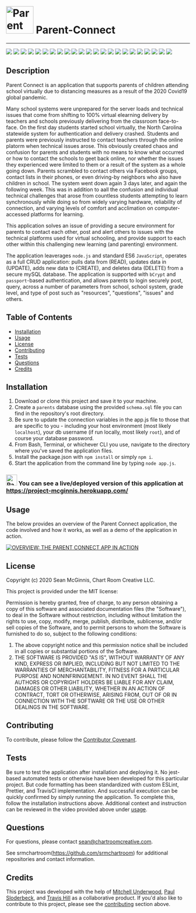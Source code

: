 # <img src="/public/assets/cornerBot.png" alt="Parent Connect" width="75"/> Parent-Connect

--------------------
![](https://img.shields.io/badge/Code-NodeJs-informational?style=flat&logo=nodejs&logoColor=white&color=2bbc8a)
![](https://img.shields.io/badge/Code-Express-informational?style=flat&logo=expressjs&logoColor=white&color=2bbc8a)
![](https://img.shields.io/badge/Code-JavaScript-informational?style=flat&logo=javascript&logoColor=white&color=2bbc8a)
![](https://img.shields.io/badge/Code-jQuery-informational?style=flat&logo=jquery&logoColor=white&color=2bbc8a)
![](https://img.shields.io/badge/Code-Sequelize-informational?style=flat&logo=sequelize&logoColor=white&color=2bbc8a)
![](https://img.shields.io/badge/Code-Passport-informational?style=flat&logo=passport&logoColor=white&color=2bbc8a)
![](https://img.shields.io/badge/Code-bCrypt-informational?style=flat&logo=bCrypt&logoColor=white&color=2bbc8a)
![](https://img.shields.io/badge/Code-HTML5-informational?style=flat&logo=html5&logoColor=white&color=2bbc8a)
![](https://img.shields.io/badge/Code-Handlebars-informational?style=flat&logo=handlebars&logoColor=white&color=2bbc8a)
![](https://img.shields.io/badge/Code-CSS3-informational?style=flat&logo=css3&logoColor=white&color=2bbc8a)
![](https://img.shields.io/badge/Code-Bootstrap-informational?style=flat&logo=bootstrap&logoColor=white&color=2bbc8a)
![](https://img.shields.io/badge/Code-TravisCI-informational?style=flat&logo=travis-ci&logoColor=white&color=2bbc8a)
![](https://img.shields.io/badge/Code-ESLint-informational?style=flat&logo=eslint&logoColor=white&color=2bbc8a)
![](https://img.shields.io/badge/Code-Prettier-informational?style=flat&logo=prettier&logoColor=white&color=2bbc8a)
![](https://img.shields.io/badge/Tools-Microsoft_Visio-informational?style=flat&logo=microsoft-visio&logoColor=white&color=2bbc8a)
![](https://img.shields.io/badge/Design-Adobe_XD-informational?style=flat&logo=adobe-xd&logoColor=white&color=2bbc8a)
![](https://img.shields.io/badge/Design-Adobe_Illustrator-informational?style=flat&logo=adobe-illustrator&logoColor=white&color=2bbc8a)
![](https://img.shields.io/badge/Design-Adobe_Photoshop-informational?style=flat&logo=adobe-photoshop&logoColor=white&color=2bbc8a)
![](https://img.shields.io/badge/Tools-Nodemon-informational?style=flat&logo=nodemon&logoColor=white&color=2bbc8a)
![](https://img.shields.io/badge/Tools-Postman-informational?style=flat&logo=postman&logoColor=white&color=2bbc8a)
![](https://img.shields.io/badge/Tools-Github-informational?style=flat&logo=github&logoColor=white&color=2bbc8a)
![](https://img.shields.io/badge/Tools-Heroku-informational?style=flat&logo=heroku&logoColor=white&color=2bbc8a)
![](https://img.shields.io/badge/Data-mysql-informational?style=flat&logo=mysql&logoColor=white&color=2bbc8a)


## Description

Parent Connect is an application that supports parents of children attending school virtually due to distancing measures as a result of the 2020 Covid19 global pandemic. 

Many school systems were unprepared for the server loads and technical issues that come from shifting to 100% virtual elearning delivery by teachers and schools previously delivering from the classroom face-to-face. On the first day students started school virtually, the North Carolina statewide system for authentication and delivery crashed. Students and parents were previously instructed to contact teachers through the online platorm when technical issues arose.  This obviously created chaos and confusion for parents and students with no means to know what occurred or how to contact the schools to geet back online, nor whether the issues they experienced were limited to them or a result of the system as a whole going down.  Parents scrambled to contact others via Facebook groups, contact lists in their phones, or even driving-by neighbors who also have children in school. The system went down again 3 days later, and again the following week.  This was in addition to aall the confusion and individual technical challenges that arose from countless students attempting to learn synchronously while doing so from widely varying hardware, reliability of connection, and varying levels of comfort and acclimation on computer-accessed platforms for learning.

This application solves an issue of providing a secure environment for parents to contact each other, post and alert others to issues with the technical platforms used for virtual schooling, and provide support to each other within this challenging new learning (and parenting) environment. 

The application leaverages `node.js` and standard ES6 `JavaScript`, operates as a full CRUD application: pulls data from (READ), updates data in (UPDATE), adds new data to (CREATE), and deletes data (DELETE) from a secure mySQL database. The application is supported with `bCrypt` and `passport`-based authentication, and allows parents to login securely post, query, across a number of parameters from school, school system, grade level, and type of post such as "resources", "questions", "issues" and others.

## Table of Contents

- [Installation](#installation)
- [Usage](#usage)
- [License](#license)
- [Contributing](#contributing)
- [Tests](#tests)
- [Questions](#questions)
- [Credits](#credits)

## Installation

1. Download or clone this project and save it to your machine.
2. Create a `parents` database using the provided `schema.sql` file you can find in the repository's root directory.
3. Be sure to update the connection variables in the app.js file to those that are specific to you - including your host environment (most likely `localhost`), your db username (if run locally, most likely `root`), and of course your database password.
4. From Bash, Terminal, or whichever CLI you use, navigate to the directory where you've saved the application files.
5. Install the package.json with `npm install` or simply `npm i`.
6. Start the application from the command line by typing `node app.js`.

### <img src="/public/assets/cornerBot.png" alt="Parent Connect" width="30"/>  You can see a live/deployed version of this application at https://project-mcginnis.herokuapp.com/

## Usage

The below provides an overview of the Parent Connect application, the code involved and how it works, as well as a demo of the application in action.

[![OVERVIEW: THE PARENT CONNECT APP IN ACTION](https://chartroomcreative.com/gitassets/parent-connect.png)](https://chartroomcreative.com/gitassets/Parent-Connect-App.mp4)

## License

Copyright (c) 2020 Sean McGinnis, Chart Room Creative LLC.

This project is provided under the MIT license:

Permission is hereby granted, free of charge, to any person obtaining a copy of this software and associated documentation files (the "Software"), to deal in the Software without restriction, including without limitation the rights to use, copy, modify, merge, publish, distribute, sublicense, and/or sell
copies of the Software, and to permit persons to whom the Software is furnished to do so, subject to the following conditions:

1. The above copyright notice and this permission notice shall be included in all
   copies or substantial portions of the Software.
2. THE SOFTWARE IS PROVIDED "AS IS", WITHOUT WARRANTY OF ANY KIND, EXPRESS OR
   IMPLIED, INCLUDING BUT NOT LIMITED TO THE WARRANTIES OF MERCHANTABILITY,
   FITNESS FOR A PARTICULAR PURPOSE AND NONINFRINGEMENT. IN NO EVENT SHALL THE
   AUTHORS OR COPYRIGHT HOLDERS BE LIABLE FOR ANY CLAIM, DAMAGES OR OTHER
   LIABILITY, WHETHER IN AN ACTION OF CONTRACT, TORT OR OTHERWISE, ARISING FROM,
   OUT OF OR IN CONNECTION WITH THE SOFTWARE OR THE USE OR OTHER DEALINGS IN THE
   SOFTWARE.

## Contributing

To contribute, please follow the [Contributor Covenant](https://www.contributor-covenant.org/).

## Tests

Be sure to test the application after installation and deploying it. No jest-based automated tests or otherwise have been developed for this particular project. But code formatting has been standardized with custom ESLint, Prettier, and TravisCI implementation. And successful execution can be quickly confirmed by simply running the application. To complete this, follow the installation instructions above. Additional context and instruction can be reviewed in the video provided above under [usage](#usage).

## Questions

For questions, please contact [sean@chartroomcreative.com](mailto:sean@chartroomcreative.com).

See srmchartroom(https://github.com/srmchartroom) for additional repositories and contact information.

## Credits

This project was developed with the help of [Mitchell Underwood](https://github.com/sassypigeon), [Paul Sloderbeck](https://github.com/paulsloderbeck), and [Travis Hill](https://github.com/TravisMH) as a collaborative product. If you'd also like to contribute to this project, please see the [contributing](#contributing) section above.
